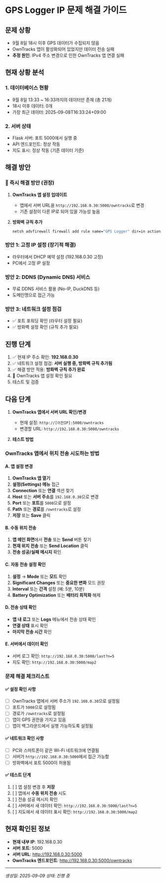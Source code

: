 # GPS Logger IP 문제 해결 가이드

## 문제 상황
- 9월 8일 18시 이후 GPS 데이터가 수집되지 않음
- OwnTracks 앱이 활성화되어 있었지만 데이터 전송 실패
- **추정 원인**: IPv4 주소 변경으로 인한 OwnTracks 앱 연결 실패

## 현재 상황 분석

### 1. 데이터베이스 현황
- 9월 8일 13:33 ~ 16:33까지의 데이터만 존재 (총 21개)
- 18시 이후 데이터: 0개
- 가장 최근 데이터: 2025-09-08T16:33:24+09:00

### 2. 서버 상태
- Flask 서버: 포트 5000에서 실행 중
- API 엔드포인트: 정상 작동
- 지도 표시: 정상 작동 (기존 데이터 기준)

## 해결 방안

### 🚨 즉시 해결 방안 (권장)
1. **OwnTracks 앱 설정 업데이트**
   - 앱에서 서버 URL을 `http://192.168.0.30:5000/owntracks`로 변경
   - 기존 설정이 다른 IP로 되어 있을 가능성 높음

2. **방화벽 규칙 추가**
   ```cmd
   netsh advfirewall firewall add rule name="GPS Logger" dir=in action=allow protocol=TCP localport=5000
   ```

### 방안 1: 고정 IP 설정 (장기적 해결)
- 라우터에서 DHCP 예약 설정 (192.168.0.30 고정)
- PC에서 고정 IP 설정

### 방안 2: DDNS (Dynamic DNS) 서비스
- 무료 DDNS 서비스 활용 (No-IP, DuckDNS 등)
- 도메인명으로 접근 가능

### 방안 3: 네트워크 설정 점검
- ✅ 포트 포워딩 확인 (라우터 설정 필요)
- ✅ 방화벽 설정 확인 (규칙 추가 필요)

## 진행 단계
1. ✅ 현재 IP 주소 확인: **192.168.0.30**
2. ✅ 네트워크 설정 점검: **서버 실행 중, 방화벽 규칙 추가됨**
3. ✅ 해결 방안 적용: **방화벽 규칙 추가 완료**
4. 🔄 OwnTracks 앱 설정 확인 필요
5. 테스트 및 검증

## 다음 단계
1. **OwnTracks 앱에서 서버 URL 확인/변경**
   - 현재 설정: `http://[이전IP]:5000/owntracks`
   - 변경할 URL: `http://192.168.0.30:5000/owntracks`

2. **테스트 방법**

### OwnTracks 앱에서 위치 전송 시도하는 방법

#### A. 앱 설정 변경
1. **OwnTracks 앱 열기**
2. **설정(Settings) 메뉴** 접근
3. **Connection** 또는 **연결** 섹션 찾기
4. **Host** 또는 **서버 주소**를 `192.168.0.30`으로 변경
5. **Port** 또는 **포트**를 `5000`으로 설정
6. **Path** 또는 **경로**를 `/owntracks`로 설정
7. **저장** 또는 **Save** 클릭

#### B. 수동 위치 전송
1. **앱 메인 화면**에서 **전송** 또는 **Send** 버튼 찾기
2. **현재 위치 전송** 또는 **Send Location** 클릭
3. **전송 성공/실패 메시지** 확인

#### C. 자동 전송 설정 확인
1. **설정** → **Mode** 또는 **모드** 확인
2. **Significant Changes** 또는 **중요한 변화** 모드 권장
3. **Interval** 또는 **간격** 설정 (예: 5분, 10분)
4. **Battery Optimization** 또는 **배터리 최적화** 해제

#### D. 전송 상태 확인
- **앱 내 로그** 또는 **Logs** 메뉴에서 전송 상태 확인
- **연결 상태** 표시 확인
- **마지막 전송 시간** 확인

#### E. 서버에서 데이터 확인
- 서버 로그 확인: `http://192.168.0.30:5000/last?n=5`
- 지도 확인: `http://192.168.0.30:5000/map2`

### 문제 해결 체크리스트

#### ✅ 설정 확인 사항
- [ ] OwnTracks 앱에서 서버 주소가 `192.168.0.30`으로 설정됨
- [ ] 포트가 `5000`으로 설정됨
- [ ] 경로가 `/owntracks`로 설정됨
- [ ] 앱이 GPS 권한을 가지고 있음
- [ ] 앱이 백그라운드에서 실행 가능하도록 설정됨

#### ✅ 네트워크 확인 사항
- [ ] PC와 스마트폰이 같은 Wi-Fi 네트워크에 연결됨
- [ ] 서버가 `http://192.168.0.30:5000`에서 접근 가능함
- [ ] 방화벽에서 포트 5000이 허용됨

#### ✅ 테스트 단계
1. [ ] 앱 설정 변경 후 **저장**
2. [ ] 앱에서 **수동 위치 전송** 시도
3. [ ] 전송 성공 메시지 확인
4. [ ] 서버에서 새 데이터 확인: `http://192.168.0.30:5000/last?n=5`
5. [ ] 지도에서 새 데이터 표시 확인: `http://192.168.0.30:5000/map2`

## 현재 확인된 정보
- **현재 내부 IP**: 192.168.0.30
- **서버 포트**: 5000
- **서버 URL**: http://192.168.0.30:5000
- **OwnTracks 엔드포인트**: http://192.168.0.30:5000/owntracks

---
*생성일: 2025-09-09*
*상태: 진행 중*

